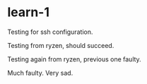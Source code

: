 # learn-1

Testing for ssh configuration.

Testing from ryzen, should succeed.

Testing again from ryzen, previous one faulty.



Much faulty. Very sad.